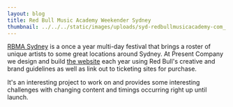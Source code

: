 ```yaml
---
layout: blog
title: Red Bull Music Academy Weekender Sydney
thumbnail: ../../../static/images/uploads/syd-redbullmusicacademy-com_.png
---
```

[RBMA Sydney](http://syd.redbullmusicacademy.com/) is a once a year multi-day festival that brings a roster of unique artists to some great locations around Sydney. At Present Company we design and build [the website](http://syd.redbullmusicacademy.com/) each year using Red Bull's creative and brand guidelines as well as link out to ticketing sites for purchase.

It's an interesting project to work on and provides some interesting challenges with changing content and timings occurring right up until launch.